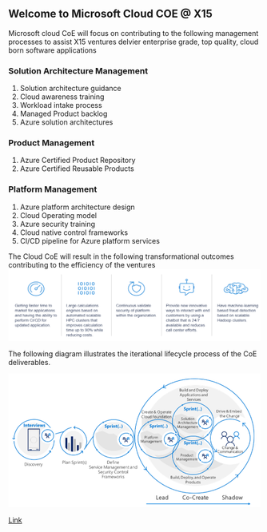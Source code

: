 ## Welcome to Microsoft Cloud COE @ X15

Microsoft cloud CoE will focus on contributing to the following management processes to assist X15 ventures delvier enterprise grade, top quality, cloud born software applications

### Solution Architecture Management​
1. Solution architecture guidance​
2. Cloud awareness training​
3. Workload intake process​
4. Managed Product backlog​
5. Azure solution architectures​

### Product Management ​
1. Azure Certified Product Repository​
1. Azure Certified Reusable Products​

### ​Platform Management​
1. Azure platform architecture design​
1. Cloud Operating model​
1. Azure security training​
1. Cloud native control frameworks​
1. CI/CD pipeline for Azure platform services​

The Cloud CoE will result in the following transformational outcomes contributing to the efficiency of the ventures
![Image](/Images/TransformationOutcomes.png)


The following diagram illustrates the iterational lifecycle process of the CoE deliverables.

![Image](/Images/AzureCOE.png)

[Link](https://github.com/CBAX15/Microsoft-Cloud-COE/blob/master/Oldreadme.md) 

